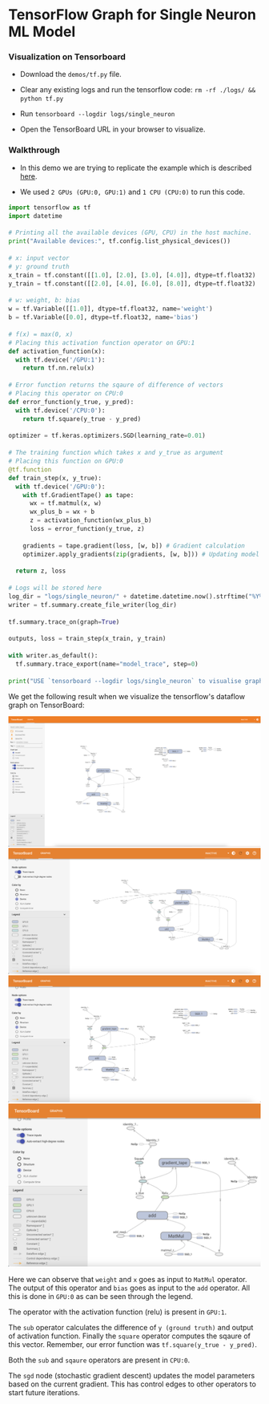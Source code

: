 # TensorFlow Graph for Single Neuron ML Model

### Visualization on Tensorboard
* Download the `demos/tf.py` file.
* Clear any existing logs and run the tensorflow code: `rm -rf ./logs/ && python tf.py`

* Run `tensorboard --logdir logs/single_neuron`
* Open the TensorBoard URL in your browser to visualize.


### Walkthrough

* In this demo we are trying to replicate the example which is described [here](../compute-tf.md).

* We used `2 GPUs (GPU:0, GPU:1)` and `1 CPU (CPU:0)` to run this code.

```python
import tensorflow as tf
import datetime

# Printing all the available devices (GPU, CPU) in the host machine.
print("Available devices:", tf.config.list_physical_devices())

# x: input vector
# y: ground truth
x_train = tf.constant([[1.0], [2.0], [3.0], [4.0]], dtype=tf.float32)  
y_train = tf.constant([[2.0], [4.0], [6.0], [8.0]], dtype=tf.float32)  

# w: weight, b: bias
w = tf.Variable([[1.0]], dtype=tf.float32, name='weight')
b = tf.Variable([0.0], dtype=tf.float32, name='bias')

# f(x) = max(0, x)
# Placing this activation function operator on GPU:1
def activation_function(x):
  with tf.device('/GPU:1'):
    return tf.nn.relu(x) 

# Error function returns the sqaure of difference of vectors
# Placing this operator on CPU:0
def error_function(y_true, y_pred):
  with tf.device('/CPU:0'):
    return tf.square(y_true - y_pred)

optimizer = tf.keras.optimizers.SGD(learning_rate=0.01)

# The training function which takes x and y_true as argument
# Placing this function on GPU:0
@tf.function
def train_step(x, y_true):
  with tf.device('/GPU:0'): 
    with tf.GradientTape() as tape:
      wx = tf.matmul(x, w)
      wx_plus_b = wx + b 
      z = activation_function(wx_plus_b)
      loss = error_function(y_true, z)
    
    gradients = tape.gradient(loss, [w, b]) # Gradient calculation
    optimizer.apply_gradients(zip(gradients, [w, b])) # Updating model parameters 'weight' and 'bias'
  
  return z, loss

# Logs will be stored here
log_dir = "logs/single_neuron/" + datetime.datetime.now().strftime("%Y%m%d-%H%M%S")
writer = tf.summary.create_file_writer(log_dir)

tf.summary.trace_on(graph=True)

outputs, loss = train_step(x_train, y_train)

with writer.as_default():
  tf.summary.trace_export(name="model_trace", step=0)

print("USE `tensorboard --logdir logs/single_neuron` to visualise graph on TensorBoard")
```

We get the following result when we visualize the tensorflow's dataflow graph on TensorBoard:

![](../assets/figs/tf-tb-1.png)
![](../assets/figs/tf-tb-2.png)
![](../assets/figs/tf-tb-3.png)
![](../assets/figs/tf-tb-4.png)

Here we can observe that `weight` and `x` goes as input to `MatMul` operator. The output of this operator and `bias` goes as input to the `add` operator. All this is done in `GPU:0` as can be seen through the legend.

The operator with the activation function (relu) is present in `GPU:1`.

The `sub` operator calculates the difference of `y (ground truth)` and output of activation function. Finally the `square` operator computes the sqaure of this vector. Remember, our error function was `tf.square(y_true - y_pred)`.

Both the `sub` and `sqaure` operators are present in `CPU:0`.

The `sgd` node (stochastic gradient descent) updates the model parameters based on the current gradient. This has control edges to other operators to start future iterations.
